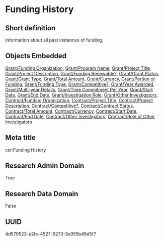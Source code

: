 # Funding History
## Short definition
Information about all past instances of funding.
## Objects Embedded
[Grant/Funding Organization](../Object-Fields/Grant/Funding%20Organization.md), [Grant/Program Name](../Object-Fields/Grant/Program%20Name.md), [Grant/Project Title](../Object-Fields/Grant/Project%20Title.md), [Grant/Project Description](../Object-Fields/Grant/Project%20Description.md), [Grant/Funding Renewable?](../Object-Fields/Grant/Funding%20Renewable.md), [Grant/Grant Status](../Object-Fields/Grant/Grant%20Status.md), [Grant/Grant Type](../Object-Fields/Grant/Grant%20Type.md), [Grant/Total Amount](../Object-Fields/Grant/Total%20Amount.md), [Grant/Currency](../Object-Fields/Grant/Currency.md), [Grant/Portion of Funding](../Object-Fields/Grant/Portion%20of%20Funding.md), [Grant/Funding Type](../Object-Fields/Grant/Funding%20Type.md), [Grant/Competitive?](../Object-Fields/Grant/Competitive.md), [Grant/Year Awarded](../Object-Fields/Grant/Year%20Awarded.md), [Grant/Multi-year Details](../Object-Fields/Grant/Multi-year%20Details.md), [Grant/Time Commitment Per Year](../Object-Fields/Grant/Time%20Commitment%20Per%20Year.md), [Grant/Start Date](../Object-Fields/Grant/Start%20Date.md), [Grant/End Date](../Object-Fields/Grant/End%20Date.md), [Grant/Investigation Role](../Object-Fields/Grant/Investigation%20Role.md), [Grant/Other Investigators](../Object-Fields/Grant/Other%20Investigators.md), [Contract/Funding Organization](../Object-Fields/Contract/Funding%20Organization.md), [Contract/Project Title](../Object-Fields/Contract/Project%20Title.md), [Contract/Project Description](../Object-Fields/Contract/Project%20Description.md), [Contract/Competitive?](../Object-Fields/Contract/Competitive.md), [Contract/Contract Status](../Object-Fields/Contract/Contract%20Status.md), [Contract/Total Amount](../Object-Fields/Contract/Total%20Amount.md), [Contract/Currency](../Object-Fields/Contract/Currency.md), [Contract/Start Date](../Object-Fields/Contract/Start%20Date.md), [Contract/End Date](../Object-Fields/Contract/End%20Date.md), [Contract/Other Investigators](../Object-Fields/Contract/Other%20Investigators.md), [Contract/Role of Other Investigators](../Object-Fields/Contract/Role%20of%20Other%20Investigators.md)
## Meta title
csr:Funding History
## Research Admin Domain
True
## Research Data Domain
False
## UUID
4d579523-e2fe-4527-9273-3e955b49d5f7
